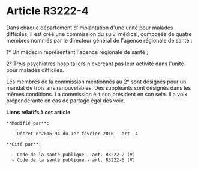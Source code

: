 # Article R3222-4

Dans chaque département d'implantation d'une unité pour malades difficiles, il est créé une commission du suivi médical,
composée de quatre membres nommés par le directeur général de l'agence régionale de santé :

1° Un médecin représentant l'agence régionale de santé ;

2° Trois psychiatres hospitaliers n'exerçant pas leur activité dans l'unité pour malades difficiles.

Les membres de la commission mentionnés au 2° sont désignés pour un mandat de trois ans renouvelables. Des suppléants sont
désignés dans les mêmes conditions. La commission élit son président en son sein. Il a voix prépondérante en cas de partage
égal des voix.

**Liens relatifs à cet article**

	**Modifié par**:

	  - Décret n°2016-94 du 1er février 2016 - art. 4

	**Cité par**:

	  - Code de la santé publique - art. R3222-2 (V)
	  - Code de la santé publique - art. R3222-6 (V)

